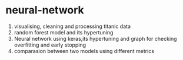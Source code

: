 # neural-network
1. visualising, cleaning and processing  titanic data
2. random forest model and its hypertuning
3. Neural network using keras,its hypertuning and graph for checking overfitting and early stopping
4. comparasion between two models using different metrics

